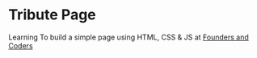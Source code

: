 # Tribute Page

Learning To build a simple page using HTML, CSS & JS at [Founders and Coders](https://account.foundersandcoders.com/apply/projects)
